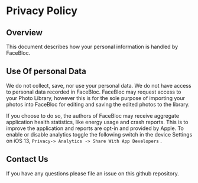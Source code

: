 # Privacy Policy
## Overview
This document describes how your personal information is handled by FaceBloc.

## Use Of personal Data
We do not collect, save, nor use your personal data.  We do not have access to personal data recorded in FaceBloc. FaceBloc may request access to your Photo Library, however this is for the sole purpose of importing your photos into FaceBloc for editing and saving the edited photos to the library.

If you choose to do so, the authors of FaceBloc may receive aggregate application health statistics, like energy usage and crash reports. This is to improve the application and reports are opt-in and provided by Apple. To enable or disable analytics toggle the following switch in the device Settings on iOS 13, `Privacy-> Analytics -> Share With App Developers` .

## Contact Us
If you have any questions please file an issue on this github repository.
